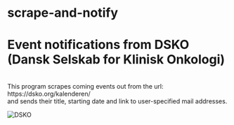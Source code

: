 # scrape-and-notify

<h1>Event notifications from DSKO (Dansk Selskab for Klinisk Onkologi)</h1><br>
This program scrapes coming events out from the url: https://dsko.org/kalenderen/<br>
and sends their title, starting date and link to user-specified mail addresses.

![DSKO](https://www.google.com/url?sa=i&source=imgres&cd=&cad=rja&uact=8&ved=2ahUKEwiNluuCpK7oAhVsMewKHfTmCk4QjRx6BAgBEAQ&url=https%3A%2F%2Fdsko.org%2F&psig=AOvVaw10aubXDiTqIYvhaYzsP43z&ust=1584973360920825)
